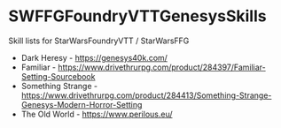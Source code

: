 # SWFFGFoundryVTTGenesysSkills
Skill lists for StarWarsFoundryVTT / StarWarsFFG

* Dark Heresy - https://genesys40k.com/
* Familiar - https://www.drivethrurpg.com/product/284397/Familiar-Setting-Sourcebook
* Something Strange - https://www.drivethrurpg.com/product/284413/Something-Strange-Genesys-Modern-Horror-Setting
* The Old World - https://www.perilous.eu/
